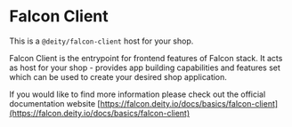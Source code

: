 # Falcon Client

This is a `@deity/falcon-client` host for your shop.

Falcon Client is the entrypoint for frontend features of Falcon stack. It acts as host for your shop - provides app building capabilities and features set which can be used to create your desired shop application.

If you would like to find more information please check out the official documentation website [https://falcon.deity.io/docs/basics/falcon-client](https://falcon.deity.io/docs/basics/falcon-client)
